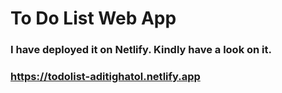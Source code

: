 # To Do List Web App

### I have deployed it on Netlify. Kindly have a look on it.

### https://todolist-aditighatol.netlify.app
